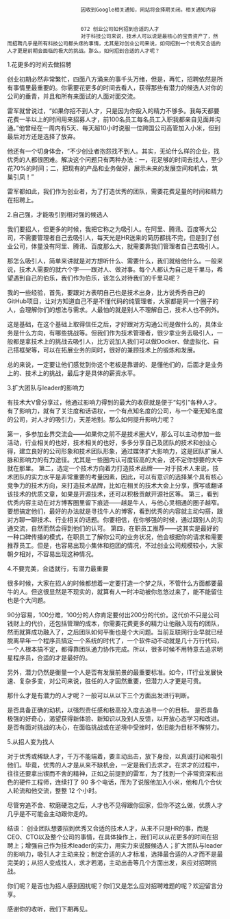 
                            
                            因收到Google相关通知，网站将会择期关闭。相关通知内容
                            
                            
                            072 创业公司如何招到合适的人才
                            对于科技公司来说，技术人可以说是最核心的宝贵资产了，然而招聘几乎是所有科技公司都头疼的事情，尤其是对创业公司来说，如何招到一个优秀又合适的人才更是前期会面临的极大的挑战。那么，如何招到合适的人才呢？

1.花更多的时间去做招聘

创业初期必然非常繁忙，四面八方涌来的事千头万绪，但是，再忙，招聘依然是所有事情里最重要的。你需要花更多的时间去看人，获得那些有潜力的候选人对你的公司的垂青，并且和所有来面试的人面对面交流。

雷军就曾说过，“如果你招不到人才，只是因为你投入的精力不够多。我每天都要花费一半以上的时间用来招募人才，前100名员工每名员工入职我都亲自见面并沟通。”他曾经在一周内有5天、每天超10小时说服一位跨国公司高管加入小米，但到最后对方还是选择了放弃。

他还有一个切身体会，“不少创业者抱怨找不到人。其实，无论什么样的企业，找优秀的人都很困难。解决这个问题只有两种办法：一，花足够的时间去找人，至少花70%的时间；二，把现有的产品和业务做好，展示未来的发展空间和机会，筑巢引凤！”

雷军都如此，我们作为创业者，为了打造优秀的团队，需要花费足量的时间和精力在招聘上。

2.自己强，才能吸引到相对强的候选人

我们要招人，但更多的时候，我把它称之为吸引人。在阿里、腾讯、百度等大公司，不需要管理者自己去吸引人，每天光是HR送来的简历都挑不完，但是到了创业公司，体量没有阿里、腾讯、百度那么大，就需要靠我们管理者自己去吸引人。

那怎么吸引人，简单来讲就是对方想听什么、需要什么，我们就给他什么。一般来说，技术人需要的就六个字——跟对人、做对事。每个人都认为自己是千里马，希望遇到自己的伯乐，我们作为伯乐，该怎么对待我们的千里马呢？

我的一些经验，首先，要跟对方表明自己也是技术出身，比方说秀秀自己的GitHub项目，让对方知道自己不是不懂代码的纯管理者，大家都是同一个圈子的人，会理解你们的想法与需求。人最怕的就是别人不理解自己，技术人也不例外。

这是基础，在这个基础上取得信任之后，才好跟对方沟通公司是做什么的，具体业务是什么方向，有哪些挑战等。但我们作为技术管理者，很少拿业务去吸引人，一般都是拿技术上的挑战去吸引人，比方说加入我们可以做Docker、做虚拟化、自己搭框架等，可以在拓展业务的同时，很好的兼顾技术上的锻炼和发展。

总的来说，一定要让他们感觉到你这个老板是靠谱的、是懂他们的，后面才是业务上的、技术上的挑战，最后才是具体的薪资水平。

3.扩大团队与leader的影响力

有技术大V曾分享过，他通过影响力得到的最大的收获就是便于“勾引”各种人才。有了影响力，就有了关注度和话语权，一个有点知名度的公司，与一个毫无知名度的公司，对人才的吸引力，天差地别。那么如何提升影响力呢？


第一，多参加业界交流会——如果你之前不是技术圈大V，那么可以主动参加一些活动，行业相关的也好，技术相关的也好，多多分享自己及团队的技术和创业心得，建立良好的公司形象和技术团队形象，通过媒体扩大影响力，这是团队扩展人脉和影响力的有力途径。尤其是一些圈内认可度较高的大会，说不定你想要的大牛就在那里。
第二，选定一个技术方向着力打造技术品牌——对于技术人来说，技术团队的实力水平是非常重要的考量因素，因此，可以有意识的选择某个具有核心竞争力的技术方向，来打造技术品牌，比如在相关的技术大会上分享，撰写或翻译该技术的优质文章，如果是开源技术，还可以积极贡献开源社区等。
第三，看到优秀内容主动在对方博客圈里留下痕迹——越是牛人，与他心灵相通的圈子越窄。要想搞定他们，最好的办法就是寻找牛人的博客，看到优秀的内容就主动勾搭，跟对方聊一聊技术、行业相关的话题。你要相信，在你够强的时候，通过跟别人的沟通交流，自然而然会得到他们的认可。
第四，在职员工推荐——这其实是最好的一种口碑传播的模式，在职员工了解你公司的业务状况，他会根据你的请求和需要推荐员工。但是，也容易出现小集体和抱团的情况，不过创业公司规模较小，大家朝夕相对，不容易出现这种情况。


4.不要完美，合适就行，有潜力最重要

很多时候，大家在招人的时候都想着一定要打造一个梦之队，不管什么方面都要最牛的人。但这很显然是不现实的，就算有人一时冲动被你忽悠过来了，能不能留住也是个大问题。

90分容易，100分难，100分的人你肯定要付出200分的代价。这代价不只是公司钱财上的代价，还包括管理的成本，你需要花费更多的精力让他融入现有的团队，然而就算成功融入了，之后团队如何平衡也是个大问题。当前互联网行业早就已经脱离早年一个程序员搞定一个系统的时代了，一个软件动不动就是几十万行代码，一个人根本搞不定，都得靠团队通力协作完成。所以，很多时候不用特意去追求明星程序员，合适的才是最好的。

另外，潜力仍然是衡量一个人是否有发展前景的最重要标准。如今，IT行业发展快速、复杂多变，对公司来说，胜任的人才固然重要，但潜力人才更是可贵。

那什么才是有潜力的人才呢？一般可以从以下三个方面出发进行判断。


是否具备正确的动机，以强烈责任感和极高投入度去追寻一个的目标。
是否具备极强的好奇心，渴望获得新体验、新知识以及别人反馈，以开放心态学习和改进。
是否有面对挑战的决心，在面临挑战或在逆境中受挫时，依旧能为目标不懈努力。


5.从招人变为找人

对于优秀或稀缺人才，千万不能端着，要主动出击，放下身段，以真诚打动和吸引他们。毕竟，优秀的人才是从来不缺机会，一定是我们去求才。在求才的过程中，往往还要拿出锲而不舍的精神，正如之前提到的雷军，为了找到一个非常资深和出色的硬件工程师，连续打了 90 多个电话，而为了说服他加入小米，他和几个合伙人轮流和他交流，整整 12 个小时。

尽管穷追不舍、软磨硬泡之后，人才也不见得跟你回家，但你不这么做，优质人才几乎是不可能会主动跟你走的。

结语： 创业团队想要招到优秀又合适的技术人才，从来不只是HR的事，而是CEO、CTO以及整个公司的事情，在具体操作上，我们可以从花更多的时间在招聘上；增强自己作为技术leader的实力，用实力来说服候选人；扩大团队与leader的影响力，吸引人才主动来投；制定合适的人才标准，选择最合适的人才而不是最完美的；从招人变成找人，求才若渴，主动出击等几个方面出发，来应对招聘挑战。

你们呢？是否也为招人感到困扰呢？你们又是怎么应对招聘难题的呢？欢迎留言分享。

感谢你的收听，我们下期再见。

                        
                        
                            